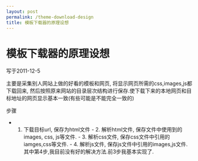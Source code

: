 ```yaml
---
layout: post
permalink: /theme-download-design
title: 模板下载器的原理设想
---
```


# 模板下载器的原理设想 #


写于2011-12-5

主要是采集别人网站上做的好看的模板和网页, 将显示网页所需的css,images,js都下载回来, 然后按照原来网站的目录层次结构进行保存.使下载下来的本地网页和目标地址的网页显示基本一致(有些可能是不能完全一致的)

步骤
 - 1. 下载目标url, 保存为html文件 - 2. 解析html文件, 保存文件中使用到的images, css, js等文件. - 3. 解析css文件, 保存css文件中引用的iamges,css等文件. - 4. 解析js文件, 保存js文件中引用的images,js文件.
 其中第4步,我目前没有好的解决方法.前3步我基本实现了.